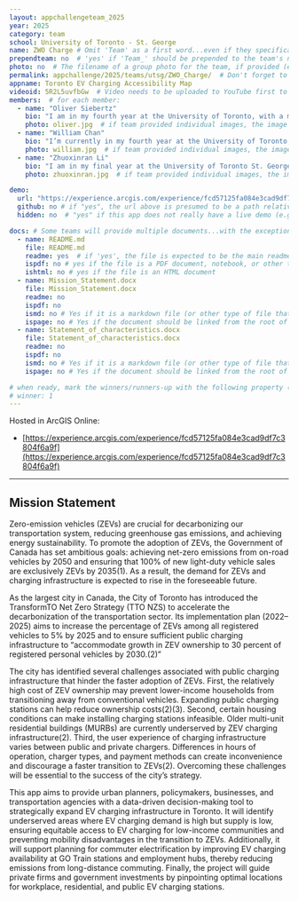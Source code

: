 ```yaml
---
layout: appchallengeteam_2025
year: 2025
category: team
school: University of Toronto - St. George
name: ZWO Charge # Omit 'Team' as a first word...even if they specifically named themselves "Team X"
prependteam: no  # 'yes' if 'Team_' should be prepended to the team's name (i.e., they specifically named themselves "Team X" instead of just "X")
photo: no  # The filename of a group photo for the team, if provided (e.g., team.jpg)...expected to be located inside the images folder in the team's repo.
permalink: appchallenge/2025/teams/utsg/ZWO_Charge/  # Don't forget to update the school short-code in the URL...
appname: Toronto EV Charging Accessibility Map
videoid: 5R2L5uvfbGw  # Video needs to be uploaded to YouTube first to get this ID
members:  # for each member:
  - name: "Oliver Siebertz"
    bio: "I am in my fourth year at the University of Toronto, with a major in Urban Studies and minors in GIS and Forestry. My interests in my studies are mostly in the transportation planning area, as well as infrastructure and housing. GIS helps bolster my studies by allowing for visual representation of data and I use it whenever I get a chance throughout all classes. In my free time I enjoy fishing, skiing and other outdoor activities."
    photo: oliver.jpg  # if team provided individual images, the image named here should exist in the images folder in the team's repo.
  - name: "William Chan"
    bio: "I’m currently in my fourth year at the University of Toronto, majoring in Human Geography and Political Science, with a minor in GIS. My academic interests are rooted in economic geography and political economy, with a particular focus on the role of government in economic development. GIS greatly complements these interests by providing powerful tools for visualizing and analyzing the spatial patterns of economic activities. In my free time, I love immersing myself in nature and taking long walks through the streets of Toronto. As the hibernation season approaches, however, I enjoy staying cozy indoors with a good book and a cup of coffee."
    photo: william.jpg  # if team provided individual images, the image named here should exist in the images folder in the team's repo.
  - name: "Zhuoxinran Li"
    bio: "I am in my final year at the University of Toronto St. George, majoring in Human Geography with a minor in GIS and Environmental Studies. My interests lie in applying GIS to socio-economic topics such as accessibility to social resources for vulnerable communities, coastal erosion, and flood risk management. I see GIS and data analysis as powerful tools for uncovering insights and addressing real-world challenges. I am eager to apply my knowledge to better visualize socio-economic factors and contribute to projects that support vulnerable communities. In my free time, I enjoy bartending, exploring new cuisines as a food enthusiast, appreciating seasonal changes with my cat, and trying new experiences!"
    photo: zhuoxinran.jpg  # if team provided individual images, the image named here should exist in the images folder in the team's repo.

demo:
  url: "https://experience.arcgis.com/experience/fcd57125fa084e3cad9df7c3804f6a9f"  # A relative path if hosted from the team's folder in the GitHub repo, otherwise a full url (and specify "no" for the github property below)
  github: no # if "yes", the url above is presumed to be a path relative to the gh_pages URL for the team in GitHub...otherwise, a full URL is expected.
  hidden: no  # "yes" if this app does not really have a live demo (e.g., mobile/AppStudio apps)

docs: # Some teams will provide multiple documents...with the exception of the README.md, these are generally expected to be in a docs/ subfolder of their repo
  - name: README.md
    file: README.md
    readme: yes  # if 'yes', the file is expected to be the main readme document at the root of the team's repository
    ispdf: no # yes if the file is a PDF document, notebook, or other type of file (since the filename will need to be appended to the URL)
    ishtml: no # yes if the file is an HTML document
  - name: Mission_Statement.docx
    file: Mission_Statement.docx
    readme: no
    ispdf: no
    ismd: no # Yes if it is a markdown file (or other type of file that can be previewed in GitHub)
    ispage: no # Yes if the document should be linked from the root of the repo, otherwise it is expected to be in the /docs subfolder
  - name: Statement_of_characteristics.docx
    file: Statement_of_characteristics.docx
    readme: no
    ispdf: no
    ismd: no # Yes if it is a markdown file (or other type of file that can be previewed in GitHub)
    ispage: no # Yes if the document should be linked from the root of the repo, otherwise it is expected to be in the /docs subfolder

# when ready, mark the winners/runners-up with the following property (1, 2 or 3 for winners and first/second runners-up):
# winner: 1
---
```


Hosted in ArcGIS Online:

- [https://experience.arcgis.com/experience/fcd57125fa084e3cad9df7c3804f6a9f](https://experience.arcgis.com/experience/fcd57125fa084e3cad9df7c3804f6a9f)

---

## Mission Statement

Zero-emission vehicles (ZEVs) are crucial for decarbonizing our transportation system, reducing greenhouse gas emissions, and achieving energy sustainability. To promote the adoption of ZEVs, the Government of Canada has set ambitious goals: achieving net-zero emissions from on-road vehicles by 2050 and ensuring that 100% of new light-duty vehicle sales are exclusively ZEVs by 2035(1). As a result, the demand for ZEVs and charging infrastructure is expected to rise in the foreseeable future.

As the largest city in Canada, the City of Toronto has introduced the TransformTO Net Zero Strategy (TTO NZS) to accelerate the decarbonization of the transportation sector. Its implementation plan (2022–2025) aims to increase the percentage of ZEVs among all registered vehicles to 5% by 2025 and to ensure sufficient public charging infrastructure to “accommodate growth in ZEV ownership to 30 percent of registered personal vehicles by 2030\.(2)”

The city has identified several challenges associated with public charging infrastructure that hinder the faster adoption of ZEVs. First, the relatively high cost of ZEV ownership may prevent lower-income households from transitioning away from conventional vehicles. Expanding public charging stations can help reduce ownership costs(2)(3). Second, certain housing conditions can make installing charging stations infeasible. Older multi-unit residential buildings (MURBs) are currently underserved by ZEV charging infrastructure(2). Third, the user experience of charging infrastructure varies between public and private chargers. Differences in hours of operation, charger types, and payment methods can create inconvenience and discourage a faster transition to ZEVs(2). Overcoming these challenges will be essential to the success of the city’s strategy.

This app aims to provide urban planners, policymakers, businesses, and transportation agencies with a data-driven decision-making tool to strategically expand EV charging infrastructure in Toronto. It will identify underserved areas where EV charging demand is high but supply is low, ensuring equitable access to EV charging for low-income communities and preventing mobility disadvantages in the transition to ZEVs. Additionally, it will support planning for commuter electrification by improving EV charging availability at GO Train stations and employment hubs, thereby reducing emissions from long-distance commuting. Finally, the project will guide private firms and government investments by pinpointing optimal locations for workplace, residential, and public EV charging stations.
